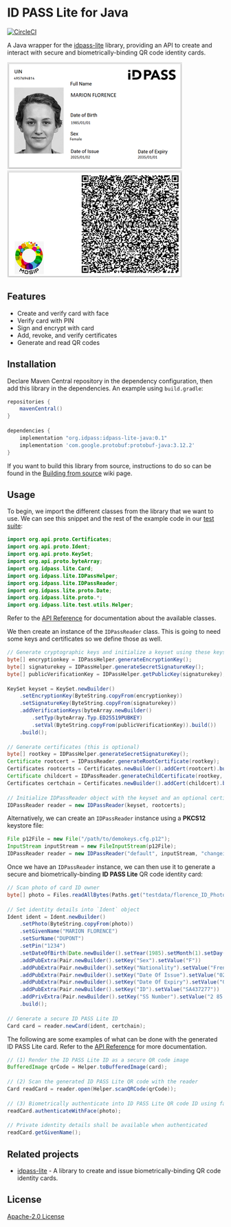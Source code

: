 # ID PASS Lite for Java

[![CircleCI](https://circleci.com/gh/idpass/idpass-lite-java.svg?style=svg&circle-token=4fb5cc4cfe96b754d1842c2443ee638608bc4755)](https://circleci.com/gh/idpass/idpass-lite-java)

A Java wrapper for the [idpass-lite](https://github.com/idpass/idpass-lite) library, providing an API to create and interact with secure and biometrically-binding QR code identity cards.

![id front](testdata/idpass-lite-java-sample-front.png?raw=true "front") ![id back](testdata/idpass-lite-java-sample-back.png?raw=true "back")

## Features

- Create and verify card with face
- Verify card with PIN
- Sign and encrypt with card
- Add, revoke, and verify certificates
- Generate and read QR codes

## Installation

Declare Maven Central repository in the dependency configuration, then add this library in the dependencies. An example using `build.gradle`:

```groovy
repositories {
    mavenCentral()
}

dependencies {
    implementation "org.idpass:idpass-lite-java:0.1"
    implementation 'com.google.protobuf:protobuf-java:3.12.2'
}
```

If you want to build this library from source, instructions to do so can be found in the [Building from source](https://github.com/idpass/idpass-lite-java/wiki/Building-from-source) wiki page.

## Usage

To begin, we import the different classes from the library that we want to use. We can see this snippet and the rest of the example code in our [test suite](src/test/java/org/idpass/lite/test/NarrativeTestCases.java#L535-L553):

```java
import org.api.proto.Certificates;
import org.api.proto.Ident;
import org.api.proto.KeySet;
import org.api.proto.byteArray;
import org.idpass.lite.Card;
import org.idpass.lite.IDPassHelper;
import org.idpass.lite.IDPassReader;
import org.idpass.lite.proto.Date;
import org.idpass.lite.proto.*;
import org.idpass.lite.test.utils.Helper;
```

Refer to the [API Reference](https://github.com/idpass/idpass-lite-java/wiki/API-Reference) for documentation about the available classes.

We then create an instance of the `IDPassReader` class. This is going to need some keys and certificates so we define those as well.

```java
// Generate cryptographic keys and initialize a keyset using these keys
byte[] encryptionkey = IDPassHelper.generateEncryptionKey();
byte[] signaturekey = IDPassHelper.generateSecretSignatureKey();
byte[] publicVerificationKey = IDPassHelper.getPublicKey(signaturekey);

KeySet keyset = KeySet.newBuilder()
    .setEncryptionKey(ByteString.copyFrom(encryptionkey))
    .setSignatureKey(ByteString.copyFrom(signaturekey))
    .addVerificationKeys(byteArray.newBuilder()
        .setTyp(byteArray.Typ.ED25519PUBKEY)
        .setVal(ByteString.copyFrom(publicVerificationKey)).build())
    .build();

// Generate certificates (this is optional)
byte[] rootkey = IDPassHelper.generateSecretSignatureKey();
Certificate rootcert = IDPassReader.generateRootCertificate(rootkey);
Certificates rootcerts = Certificates.newBuilder().addCert(rootcert).build();
Certificate childcert = IDPassReader.generateChildCertificate(rootkey, publicVerificationKey);
Certificates certchain = Certificates.newBuilder().addCert(childcert).build();

// Initialize IDPassReader object with the keyset and an optional certificate
IDPassReader reader = new IDPassReader(keyset, rootcerts);
```

Alternatively, we can create an `IDPassReader` instance using a **PKCS12** keystore file:

```java
File p12File = new File("/path/to/demokeys.cfg.p12");
InputStream inputStream = new FileInputStream(p12File);
IDPassReader reader = new IDPassReader("default", inputStream, "changeit", "changeit");
```

Once we have an `IDPassReader` instance, we can then use it to generate a secure and biometrically-binding **ID PASS Lite** QR code identity card:

```java
// Scan photo of card ID owner
byte[] photo = Files.readAllBytes(Paths.get("testdata/florence_ID_Photo.jpg"));

// Set identity details into `Ident` object
Ident ident = Ident.newBuilder()
    .setPhoto(ByteString.copyFrom(photo))
    .setGivenName("MARION FLORENCE")
    .setSurName("DUPONT")
    .setPin("1234")
    .setDateOfBirth(Date.newBuilder().setYear(1985).setMonth(1).setDay(1))
    .addPubExtra(Pair.newBuilder().setKey("Sex").setValue("F"))
    .addPubExtra(Pair.newBuilder().setKey("Nationality").setValue("French"))
    .addPubExtra(Pair.newBuilder().setKey("Date Of Issue").setValue("02 JAN 2025"))
    .addPubExtra(Pair.newBuilder().setKey("Date Of Expiry").setValue("01 JAN 2035"))
    .addPubExtra(Pair.newBuilder().setKey("ID").setValue("SA437277"))
    .addPrivExtra(Pair.newBuilder().setKey("SS Number").setValue("2 85 01 75 116 001 42"))
    .build();

// Generate a secure ID PASS Lite ID
Card card = reader.newCard(ident, certchain);
```

The following are some examples of what can be done with the generated ID PASS Lite card. Refer to the [API Reference](https://github.com/idpass/idpass-lite-java/wiki/API-Reference) for more documentation.

```java
// (1) Render the ID PASS Lite ID as a secure QR code image
BufferedImage qrCode = Helper.toBufferedImage(card);

// (2) Scan the generated ID PASS Lite QR code with the reader
Card readCard = reader.open(Helper.scanQRCode(qrCode));

// (3) Biometrically authenticate into ID PASS Lite QR code ID using face recognition
readCard.authenticateWithFace(photo);

// Private identity details shall be available when authenticated
readCard.getGivenName();
```

## Related projects

- [idpass-lite](https://github.com/idpass/idpass-lite) - A library to create and issue biometrically-binding QR code identity cards.

## License

[Apache-2.0 License](LICENSE)
